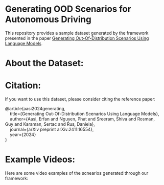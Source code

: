 # Generating OOD Scenarios for Autonomous Driving
This repository provides a sample dataset generated by the framework presented in the paper [Generating Out-Of-Distribution Scenarios Using Language Models](https://arxiv.org/abs/2411.16554).


# About the Dataset:



# Citation: 
If you want to use this dataset, please consider citing the reference paper: 

@article{aasi2024generating,<br>
&nbsp;&nbsp;&nbsp;&nbsp;title={Generating Out-Of-Distribution Scenarios Using Language Models},<br>
&nbsp;&nbsp;&nbsp;&nbsp;author={Aasi, Erfan and Nguyen, Phat and Sreeram, Shiva and Rosman, Guy and Karaman, Sertac and Rus, Daniela},<br>
&nbsp;&nbsp;&nbsp;&nbsp;journal={arXiv preprint arXiv:2411.16554},<br>
&nbsp;&nbsp;&nbsp;&nbsp;year={2024} <br>
}


# Example Videos:
Here are some video examples of the scnearios generated through our framework:

